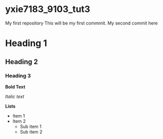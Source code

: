# yxie7183_9103_tut3
My first repository 
This will be my first commmit.
My second commit here

# Heading 1
## Heading 2
### Heading 3

**Bold Text**

*Italic text*

**Lists**

- Item 1
- Item 2
    - Sub item 1
    - Sub item 2
